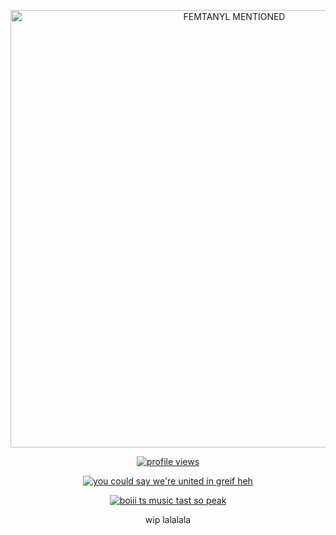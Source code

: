 <div align=center>
	
<a href="https://www.youtube.com/watch?v=Ja2J2WkmjNg"><img src="https://files.catbox.moe/qp12uj.gif" alt="FEMTANYL MENTIONED" width="700" />

 <img src="https://komarev.com/ghpvc/?username=piggeonna&color=396060&amp;label=friends+maybe:" align="center" alt="profile views" title=""/>

<a href="https://www.youtube.com/watch?v=tvNSXS4x9nc"><img src="https://readme-typing-svg.demolab.com?font=Ephesis&size=45&duration=3000&pause=1500&color=B0CDCB&center=true&vCenter=true&multiline=true&width=680&height=170&lines=One-thousand%2C+eight-hundred+and+fifty-five+days;I've+been+going+through+something;Be+afraid.;%E2%80%8B+;%E2%80%8B+" alt="you could say we're united in greif heh" /></a>

<a href="https://www.last.fm/user/piggeonna"><img src="https://lastfm-recently-played.vercel.app/api?user=piggeonna&footer_style=compact_stats&count=1&width=600&loved=true&header_style=normal&bg_color=396060" alt="boiii ts music tast so peak" /></a>

wip lalalala
